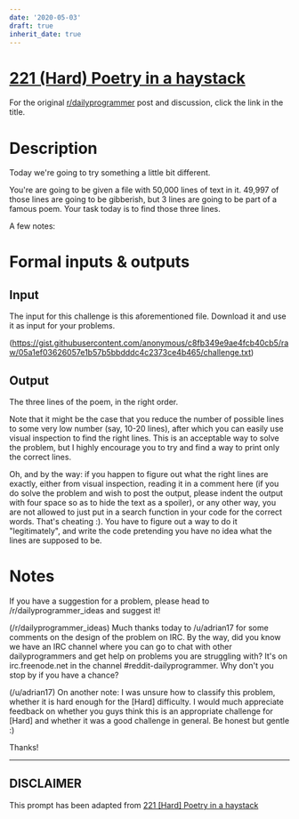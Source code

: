 ```yaml
---
date: '2020-05-03'
draft: true
inherit_date: true
---
```


# [221 (Hard) Poetry in a haystack](https://www.reddit.com/r/dailyprogrammer/comments/3bzipa/20150703_challenge_221_hard_poetry_in_a_haystack/)

For the original [r/dailyprogrammer](https://www.reddit.com/r/dailyprogrammer/) post and discussion, click the link in the title.

# Description
Today we're going to try something a little bit different. 

You're are going to be given a file with 50,000 lines of text in it. 49,997 of those lines are going to be gibberish, but 3 lines are going to be part of a famous poem. Your task today is to find those three lines. 

A few notes: 

# Formal inputs & outputs
## Input
The input for this challenge is this aforementioned file. Download it and use it as input for your problems. 

(https://gist.githubusercontent.com/anonymous/c8fb349e9ae4fcb40cb5/raw/05a1ef03626057e1b57b5bbdddc4c2373ce4b465/challenge.txt)
## Output
The three lines of the poem, in the right order. 

Note that it might be the case that you reduce the number of possible lines to some very low number (say, 10-20 lines), after which you can easily use visual inspection to find the right lines. This is an acceptable way to solve the problem, but I highly encourage you to try and find a way to print only the correct lines. 

Oh, and by the way: if you happen to figure out what the right lines are exactly, either from visual inspection, reading it in a comment here (if you do solve the problem and wish to post the output, please indent the output with four space so as to hide the text as a spoiler), or any other way, you are not allowed to just put in a search function in your code for the correct words. That's cheating :). You have to figure out a way to do it "legitimately", and write the code pretending you have no idea what the lines are supposed to be. 

# Notes
If you have a suggestion for a problem, please head to /r/dailyprogrammer_ideas and suggest it! 

(/r/dailyprogrammer_ideas)
Much thanks today to /u/adrian17 for some comments on the design of the problem on IRC. By the way, did you know we have an IRC channel where you can go to chat with other dailyprogrammers and get help on problems you are struggling with? It's on irc.freenode.net in the channel #reddit-dailyprogrammer. Why don't you stop by if you have a chance?

(/u/adrian17)
On another note: I was unsure how to classify this problem, whether it is hard enough for the [Hard] difficulty. I would much appreciate feedback on whether you guys think this is an appropriate challenge for [Hard] and whether it was a good challenge in general. Be honest but gentle :) 

Thanks!


----
## **DISCLAIMER**
This prompt has been adapted from [221 [Hard] Poetry in a haystack](https://www.reddit.com/r/dailyprogrammer/comments/3bzipa/20150703_challenge_221_hard_poetry_in_a_haystack/
)
